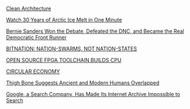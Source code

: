 <a href="http://blog.8thlight.com/uncle-bob/2011/11/22/Clean-Architecture.html" target="_blank">Clean Architecture</a>

<a href="https://www.takepart.com/video/2015/01/21/watch-30-years-arctic-ice-melt-in-1-minute?cmpid=ait-fb" target="_blank">Watch 30 Years of Arctic Ice Melt in One Minute</a>

<a href="http://www.huffingtonpost.com/h-a-goodman/bernie-sanders-won-the-debate-defeated-the-dnc_b_8851816.html" target="_blank">Bernie Sanders Won the Debate, Defeated the DNC, and Became the Real Democratic Front Runner</a>

<a href="https://bitnation.co/blog/bitnation-nation-swarms-not-nation-states/" target="_blank">BITNATION: NATION-SWARMS, NOT NATION-STATES</a>

<a href="http://hackaday.com/2015/07/28/open-source-fpga-toolchain-builds-cpu/" target="_blank">OPEN SOURCE FPGA TOOLCHAIN BUILDS CPU</a>

<a href="http://www.ellenmacarthurfoundation.org/circular-economy" target="_blank">CIRCULAR ECONOMY</a>

<a href="http://www.nytimes.com/2015/12/22/science/thigh-bone-suggests-ancient-and-modern-humans-overlapped.html?hpw&rref=science&action=click&pgtype=Homepage&module=well-region&region=bottom-well&WT.nav=bottom-well&_r=0" target="_blank">Thigh Bone Suggests Ancient and Modern Humans Overlapped</a>

<a href="http://motherboard.vice.com/read/google-a-search-company-has-made-its-internet-archive-impossible-to-search" target="_blank">Google, a Search Company, Has Made Its Internet Archive Impossible to Search</a>
